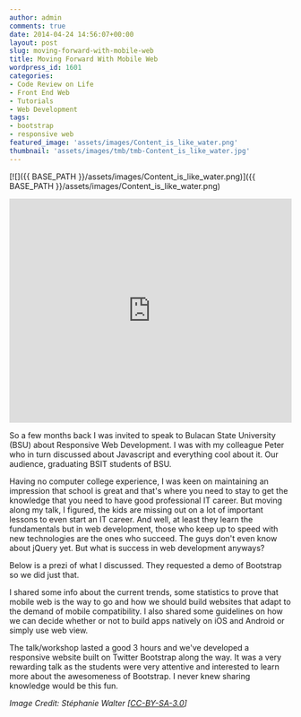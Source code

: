 ```yaml
---
author: admin
comments: true
date: 2014-04-24 14:56:07+00:00
layout: post
slug: moving-forward-with-mobile-web
title: Moving Forward With Mobile Web
wordpress_id: 1601
categories:
- Code Review on Life
- Front End Web
- Tutorials
- Web Development
tags:
- bootstrap
- responsive web
featured_image: 'assets/images/Content_is_like_water.png'
thumbnail: 'assets/images/tmb/tmb-Content_is_like_water.jpg'
---
```


[![]({{ BASE_PATH }}/assets/images/Content_is_like_water.png)]({{ BASE_PATH }}/assets/images/Content_is_like_water.png)

<iframe id="iframe_container" frameborder="0" webkitallowfullscreen="" mozallowfullscreen="" allowfullscreen="" width="100%" height="400" src="https://prezi.com/embed/4cwhvkihcwst/?bgcolor=ffffff&amp;lock_to_path=0&amp;autoplay=0&amp;autohide_ctrls=0&amp;landing_data=bHVZZmNaNDBIWmlSa1k1MmNRK3VoaXFhTktOYzU5Ynl1eWtiVVRLK2V4Vm9jRzN5NlBuc1lpZTcrZ2dnSlNqN2dCQT0&amp;landing_sign=KeL9nsh2xDScbI40yigIpUUBFkn3KSCbtcRx3eBoJRk#"></iframe>

So a few months back I was invited to speak to Bulacan State University (BSU) about Responsive Web Development. I was with my colleague Peter who in turn discussed about Javascript and everything cool about it. Our audience, graduating BSIT students of BSU.

Having no computer college experience, I was keen on maintaining an impression that school is great and that's where you need to stay to get the knowledge that you need to have good professional IT career. But moving along my talk, I figured, the kids are missing out on a lot of important lessons to even start an IT career. And well, at least they learn the fundamentals but in web development, those who keep up to speed with new technologies are the ones who succeed. The guys don't even know about jQuery yet. But what is success in web development anyways?

Below is a prezi of what I discussed. They requested a demo of Bootstrap so we did just that.



I shared some info about the current trends, some statistics to prove that mobile web is the way to go and how we should build websites that adapt to the demand of mobile compatibility. I also shared some guidelines on how we can decide whether or not to build apps natively on iOS and Android or simply use web view.

The talk/workshop lasted a good 3 hours and we've developed a responsive website built on Twitter Bootstrap along the way. It was a very rewarding talk as the students were very attentive and interested to learn more about the awesomeness of Bootstrap. I never knew sharing knowledge would be this fun.


_Image Credit: Stéphanie Walter [[CC-BY-SA-3.0](http://creativecommons.org/licenses/by-sa/3.0)]_

